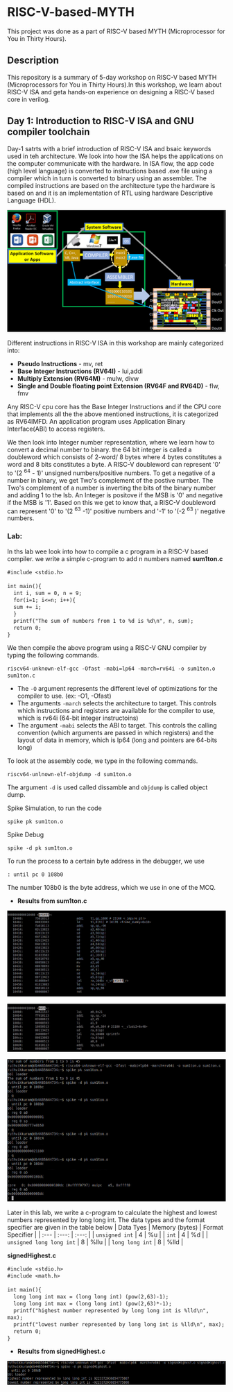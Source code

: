 # RISC-V-based-MYTH
This project was done as a part of RISC-V based MYTH (Microprocessor for You in Thirty Hours).

## Description
This repository is a summary of 5-day workshop on RISC-V based MYTH (Microprocessors for You in Thirty Hours).In this workshop, we learn about RISC-V ISA and geta hands-on experience on designing a RISC-V based core in verilog.

## Day 1: Introduction to RISC-V ISA and GNU compiler toolchain
Day-1 satrts with a brief introduction of RISC-V ISA and bsaic keywords used in teh architecture. We look into how the ISA helps the applications on the computer communicate with the hardware. In ISA flow, the app code (high level language) is converted to instructions based .exe file using a compiler which in turn is converted to binary using an assembler. The compiled instructions are based on the architecture type the hardware is based on and it is an implementation of RTL using hardware Descriptive Language (HDL).

![ISA_flow](https://github.com/rkuram/RISC-V-based-MYTH/blob/main/Images/Day1_1.PNG)

Different instructions in RISC-V ISA in this workshop are mainly categorized into:
- **Pseudo Instructions** - mv, ret
- **Base Integer Instructions (RV64I)** - lui,addi
- **Multiply Extension (RV64M)** - mulw, divw
- **Single and Double floating point Extension (RV64F and RV64D)** - flw, fmv

Any RISC-V cpu core has the Base Integer Instructions and if the CPU core that implements all the the above mentioned instructions, it is categorized as RV64IMFD. An application program uses Application Binary Interface(ABI) to access registers.

We then look into Integer number representation, where we learn how to convert a decimal number to binary. the 64 bit integer is called a doubleword which consists of 2-word/ 8 bytes where 4 bytes constitutes a word and 8 bits constitutes a byte. A RISC-V doubleword can represent '0' to '(2 <sup>64</sup> - 1)' unsigned numbers/positive numbers. To get a negative of a number in binary, we get Two's complement of the postive number. The Two's complement of a number is inverting the bits of the binary number and adding 1 to the lsb. An Integer is positove if the MSB is '0' and negative if the MSB is '1'. Based on this we get to know that, a RISC-V doubleword can represent '0' to '(2 <sup>63</sup> -1)' positive numbers and '-1' to '(-2 <sup>63</sup> )' negative numbers.

### Lab:
In ths lab wee look into how to compile a c program in a RISC-V based compiler.
we write a simple c-program to add n numbers named **sum1ton.c**
```
#include <stdio.h>

int main(){
  int i, sum = 0, n = 9;
  for(i=1; i<=n; i++){
  sum += i;
  }
  printf("The sum of numbers from 1 to %d is %d\n", n, sum);
  return 0;
}
```
We then compile the above program using a RISC-V GNU compiler by typing the following commands.
```
riscv64-unknown-elf-gcc -Ofast -mabi=lp64 -march=rv64i -o sum1ton.o sum1ton.c
```
- The `-O`  argument represents the different level of optimizations for the compiler to use. (ex: -O1, -Ofast)
- The arguments `-march` selects the architecture to target. This controls which instructions and registers are available for the compiler to use, which is rv64i (64-bit integer instructoins)
- The argument `-mabi` selects the ABI to target. This controls the calling convention (which arguments are passed in which registers) and the layout of data in memory, which is lp64 (long and pointers are 64-bits long)

To look at the assembly code, we type in the following commands.
```
riscv64-unlnown-elf-objdump -d sum1ton.o
```
The argument `-d` is used called dissamble and `objdump` is called object dump.

Spike Simulation, to run the code
```
spike pk sum1ton.o
```
Spike Debug
```
spike -d pk sum1ton.o
```
To run the process to a certain byte address in the debugger, we use
```
: until pc 0 108b0
```
The number 108b0 is the byte address, which we use in one of the MCQ.

- **Results from sum1ton.c**

![Day1_1](https://github.com/rkuram/RISC-V-based-MYTH/blob/main/Images/instr_printf_O1.PNG)

![Day1_2](https://github.com/rkuram/RISC-V-based-MYTH/blob/main/Images/instr_main_Ofast.PNG)

![Day1_3](https://github.com/rkuram/RISC-V-based-MYTH/blob/main/Images/lab_answers.PNG)

Later in this lab, we write a c-program to calculate the highest and lowest numbers represented by long long int.
The data types and the format specifier are given in the table below
| Data Tyes | Memory (bytes) | Format Specifier |
| :---      |      :---:     |       :---:      |
| `unsigned int` | 4 | %u |
| `int` | 4 | %d |
| `unsigned long long int` | 8 | %llu |
| `long long int` | 8 | %lld |

**signedHighest.c**
```
#include <stdio.h>
#include <math.h>

int main(){
  long long int max = (long long int) (pow(2,63)-1);
  long long int max = (long long int) (pow(2,63)*-1);
  printf("highest number represented by long long int is %lld\n", max);
  printf("lowest number represented by long long int is %lld\n", max);
  return 0;
}
```
- **Results from signedHighest.c**

![Day1_4](https://github.com/rkuram/RISC-V-based-MYTH/blob/main/Images/lab_answer_2.PNG)
